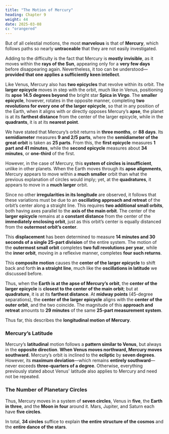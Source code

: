 ```yaml
---
title: "The Motion of Mercury"
heading: Chapter 9
weight: 44
date: 2025-03-08
c: "orangered"
---
```



But of all celestial motions, the most **marvelous** is that of **Mercury**, which follows paths so nearly **untraceable** that they are not easily investigated. 

Adding to the difficulty is the fact that Mercury is **mostly invisible**, as it moves within the **rays of the Sun**, appearing only for a **very few days** before disappearing again. Nevertheless, it too can be understood—**provided that one applies a sufficiently keen intellect**.  

Like Venus, Mercury also has **two epicycles** that revolve within its orbit. The **larger epicycle** moves in step with the orbit, much like in Venus, positioning its **apse** **14.5 degrees beyond** the bright star **Spica in Virgo**. The **smaller epicycle**, however, rotates in the opposite manner, completing **two revolutions for every one of the larger epicycle**, so that in any position of the Earth, when it aligns with or directly opposes Mercury’s **apse**, the planet is at its **farthest distance** from the center of the larger epicycle, while in the **quadrants**, it is at its **nearest point**.  

We have stated that Mercury’s orbit returns in **three months**, or **88 days**. Its **semidiameter** measures **9 and 2/5 parts**, where the **semidiameter of the great orbit** is taken as **25 parts**. From this, the **first epicycle** measures **1 part and 41 minutes**, while the **second epicycle** measures about **34 minutes**, or **one-third** of the first.  

However, in the case of Mercury, this **system of circles is insufficient**, unlike in other planets. When the Earth moves through its **apse alignments**, Mercury appears to move within a **much smaller** orbit than what the previous explanation of circles would imply; yet, at the **quadratures**, it appears to move in a **much larger** orbit.

Since no other **irregularities in its longitude** are observed, it follows that these variations must be due to an **oscillating approach and retreat** of the orbit’s center along a straight line. This requires **two additional small orbits**, both having axes parallel to the **axis of the main orbit**. The center of the **larger epicycle** remains at a **constant distance** from the center of the **immediately enclosing orbit**, just as this orbit’s center is equally distanced from the **outermost orbit’s center**.  

This **displacement** has been determined to measure **14 minutes and 30 seconds of a single 25-part division** of the entire system. The motion of the **outermost small orbit** completes **two full revolutions per year**, while the **inner orbit**, moving in a reflexive manner, completes **four such returns**.

This **composite motion** causes the **center of the larger epicycle** to shift back and forth **in a straight line**, much like the **oscillations in latitude** we discussed before. 

Thus, when the **Earth is at the apse of Mercury’s orbit**, the **center of the larger epicycle** is **closest to the center of the main orbit**; but at **quadrature**, it is at its **farthest distance**. At **midway points** (45-degree separations), the **center of the larger epicycle** aligns with the **center of the outer orbit**, and the two coincide. The magnitude of this **approach and retreat** amounts to **29 minutes** of the same **25-part measurement system**.  

Thus far, this describes the **longitudinal motion of Mercury**.  


### Mercury’s Latitude  

Mercury’s **latitudinal** motion follows a **pattern similar to Venus**, but always in the **opposite direction**. **When Venus moves northward, Mercury moves southward.** Mercury’s orbit is inclined to the **ecliptic** by **seven degrees**. However, its **maximum deviation**—which remains **entirely southward**—never exceeds **three-quarters of a degree**. Otherwise, everything previously stated about Venus' latitude also applies to Mercury and need not be repeated.  


### The Number of Planetary Circles  

Thus, Mercury moves in a system of **seven circles**, Venus in **five**, the **Earth in three**, and the **Moon in four** around it. Mars, Jupiter, and Saturn each have **five circles**.  

In total, **34 circles** suffice to explain **the entire structure of the cosmos** and the **entire dance of the stars**.